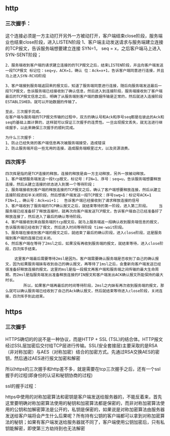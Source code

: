  ## http

 ### 三次握手：
这个连接必须是一方主动打开另外一方被动打开，客户端结束close阶段，服务端业也结束close阶段，进入LISTEN阶段
    1、客户端主动发送请求与服务端建立连接的TCP报文，告诉服务端想要建立连接 SYN=1， seq = x，之后客户端马上进入SYN-SENT阶段；
   
    2、服务端收到客户端的请求建立连接的的TCP报文之后，结束LISTEN阶段，并且向客户端发送一段TCP报文 标记位：seq=y，ACK=1，确认 位：Ack=x+1，告诉客户端同意进行连接，并且马上进入SYN-RCVD阶段
    
    3、客户端接到服务端返回来的报文后，知道了服务端同意进行连接，随后向服务端发送最后一段TCP报文，告诉服务端已经接收到了确认信息，然后进入到连接阶段，服务端接收到了客户端最后的TCP报文信息之后，明确了从服务端到客户端的数据传输是正常的，然后就进入连接阶段 ESTABLISHED。就可以开始数据的传输了。

    至此，三次握手完成。
    在客户端与服务端的TCP报文传输的过程中，双方的确认号和Ack和序号seq都是在彼此的Ack和seq的基础上面计算的，这样就可以保证三次握手的连贯性。一旦出现报文丢失，就无法进行继续握手，以此来确保三次握手的顺利完成。

    为什么三次握手：
    1、防止已经失效的客户端信息再次被服务端接受，造成错误
    2、防止服务端开启一些无用的连接，造成服务端眼里过大，以及资源浪费。

 

 ###  四次挥手
    四次挥是指的是TCP连接的释放。连接的释放是由一方主动释放，另外一放被动释放。
    1、客户端想服务端发送一段tcp报文，标记号：FIN=1、序号：seq=u，告诉服务端想要释放连接，然后从建立连接的状态进入到第一个等待阶段；
    2、服务端接收到客户端的释放连接的TCP报文之后，确认了客户端想要释放连接，然后从建立连接阶段进如半关闭阶段，然后想客户端发送一段TCP报文：序号swq=1：标记号ACK=1 FIN=1,，确认号：Ack=ui+1；  告诉客户端已经接收到了请求释放连接的信号
    3、客户端收到了服务端的TCP确认报文之后，就结束等待的第一阶段，进入第二阶段。    当服务端已经准备好了释放连接时，就再次向客户端发送TCP报文，告诉客户端自己已经准备好了释放连接了，然后进入了最后的确认等待阶段。
    4、客户端接收到来自服务端的tcp报文后，就马上服务端返一段确认收到服务端信息的报文，告诉服务端已经收到了报文，然后进入时间等待阶段 time-wait阶段。
    5、服务端在接收到客户端的报文之后，就结束了最后的确认阶段，进入close阶段，这是服务端到客户端的连接已经关闭。
    6、然后客户端在等待了2msl之后，如果没有再收到服务端的报文，就结束等待，进入close阶段，四次挥手结束。

        这里客户端最后需要等待2msl是因为。客户端需要确认服务端是否收到了自己的确认报文，因为如果服务端妹有收到自己的确认报文，再等待了1msl之后，会重新向客户端发送已经很准备好释放连接的报文。这里的msl是指一段报文再客户端和服务端之间传输的最大生命周期。而2msl是指服务端发出准备释放连接的FIN报文和客户端发出ACK确认报文所能保持的最大时长。
            所以，如果客户端再最后的时间等待阶段，2msl之内妹有再次收到服务端的报文，那么就可以确认服务端已经收到了自己的Ack确认报文，然后就结束等待进入close阶段，关闭连接，四次挥手到此结束。


## https

### 三次握手
   

HTTPS确切的的说不是一种协议，而是HTTP + SSL (TSL)的结合体。HTTP报文经过SSL层加密后交付给TCP层进行传输。SSL(安全套接层)主要采取的是RSA（非对称加密）与AES（对称加密）结合的加密方式。先通过RSA交换AES的密钥，然后通过AES进行报文加密和解密

所以https的三次握手和http差不多，就是需要在tcp三次握手之后，还有一个ssl握手的过程(即身份的认证和秘钥协商的过程)

ssl的握手过程：




https中使用的对称加密算法和密钥是客户端发送给服务器的，不能反着来，首先这里要明确对称加密算法使用的秘钥和加密算法都是保密的，而非对称加密算法使用的公钥和加解密算法是公开的，私钥是保密的，如果说是对称加密算法由服务器发送给客户端将会产生什么后果呢？所有持有公钥的客户端都可以拿到对称加密算法的秘钥；如果有客户端发送给服务器就不同了，客户端使用公钥加密后，只有私钥能解密，即使第三方劫持到也无法解密

<!-- https://zhuanlan.zhihu.com/p/86426969 -->